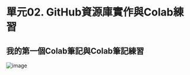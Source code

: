 # 單元02. GitHub資源庫實作與Colab練習

## 我的第一個Colab筆記與Colab筆記練習

![image](https://github.com/Achoenbigbig/U1114171020/assets/162246473/1c75551c-3d57-4896-a662-c22925634446)
